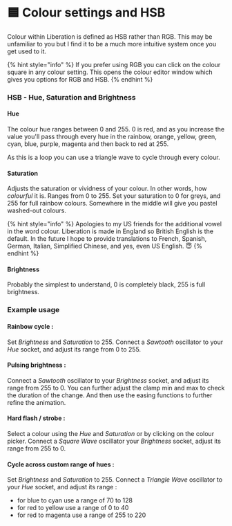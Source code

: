 # 🟦 Colour settings and HSB

Colour within Liberation is defined as HSB rather than RGB. This may be unfamiliar to you but I find it to be a much more intuitive system once you get used to it.&#x20;

{% hint style="info" %}
If you prefer using RGB you can click on the colour square in any colour setting. This opens the colour editor window which gives you options for RGB and HSB.&#x20;
{% endhint %}

### HSB - Hue, Saturation and Brightness

#### Hue &#x20;

The colour hue ranges between 0 and 255. 0 is red, and as you increase the value you'll pass through every hue in the rainbow, orange, yellow, green, cyan, blue, purple, magenta and then back to red at 255.&#x20;

As this is a loop you can use a triangle wave to cycle through every colour.&#x20;

#### Saturation

Adjusts the saturation or vividness of your colour. In other words, how _colourful_ it is. Ranges from 0 to 255. Set your saturation to 0 for greys, and 255 for full rainbow colours. Somewhere in the middle will give you pastel washed-out colours.&#x20;

{% hint style="info" %}
Apologies to my US friends for the additional vowel in the word colour. Liberation is made in England so British English is the default. In the future I hope to provide translations to French, Spanish, German, Italian, Simplified Chinese, and yes, even US English. :innocent:
{% endhint %}

#### Brightness

Probably the simplest to understand, 0 is completely black, 255 is full brightness.&#x20;

### Example usage

#### Rainbow cycle :&#x20;

Set _Brightness_ and _Saturation_ to 255. Connect a _Sawtooth_ oscillator to your _Hue_ socket, and adjust its range from 0 to 255.&#x20;

#### Pulsing brightness :&#x20;

Connect a _Sawtooth_ oscillator to your _Brightness_ socket, and adjust its range from 255 to 0. You can further adjust the clamp min and max to check the duration of the change. And then use the easing functions to further refine the animation.&#x20;

#### Hard flash / strobe :&#x20;

Select a colour using the _Hue_ and _Saturation_ or by clicking on the colour picker. Connect a _Square Wave_ oscillator your _Brightness_ socket, adjust its range from 255 to 0.&#x20;

#### Cycle across custom range of hues :&#x20;

Set _Brightness_ and _Saturation_ to 255. Connect a _Triangle Wave_ oscillator to your _Hue_ socket, and adjust its range :&#x20;

* for blue to cyan use a range of 70 to 128
* for red to yellow use a range of 0 to 40
* for red to magenta use a range of 255 to 220



